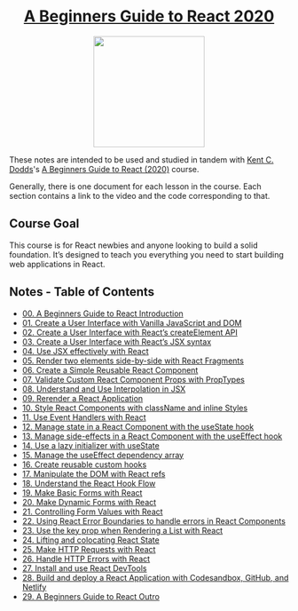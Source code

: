 <h1 align="center"><a href="https://egghead.io/courses/the-beginner-s-guide-to-react">A Beginners Guide to React 2020</a></h1>

<p align="center"><img src="https://d2eip9sf3oo6c2.cloudfront.net/series/square_covers/000/000/160/full/EGH_BeginnersReact2.png" width="200"></p>

These notes are intended to be used and studied in tandem with [Kent C. Dodds](https://egghead.io/instructors/kentcdodds)'s [A Beginners Guide to React (2020)](https://egghead.io/courses/the-beginner-s-guide-to-react) course.

Generally, there is one document for each lesson in the course. Each section contains a link to the video and the code corresponding to that.

## Course Goal

This course is for React newbies and anyone looking to build a solid foundation. It’s designed to teach you everything you need to start building web applications in React.

## Notes - Table of Contents

- [00. A Beginners Guide to React Introduction](00-react-a-beginners-guide-to-react-introduction.md)
- [01. Create a User Interface with Vanilla JavaScript and DOM](01-react-create-a-user-interface-with-vanilla-javascript-and-dom.md)
- [02. Create a User Interface with React’s createElement API](02-react-create-a-user-interface-with-react-s-createelement-api.md)
- [03. Create a User Interface with React’s JSX syntax](03-react-create-a-user-interface-with-react-s-jsx-syntax.md)
- [04. Use JSX effectively with React](04-react-use-jsx-effectively-with-react.md)
- [05. Render two elements side-by-side with React Fragments](05-react-render-two-elements-side-by-side-with-react-fragments.md)
- [06. Create a Simple Reusable React Component](06-react-create-a-simple-reusable-react-component-50d59130.md)
- [07. Validate Custom React Component Props with PropTypes](07-react-validate-custom-react-component-props-with-proptypes-9e1b5b13.md)
- [08. Understand and Use Interpolation in JSX](08-react-understand-and-use-interpolation-in-jsx.md)
- [09. Rerender a React Application](09-react-rerender-a-react-application-bea3a0e6.md)
- [10. Style React Components with className and inline Styles](10-react-style-react-components-with-classname-and-inline-styles.md)
- [11. Use Event Handlers with React](11-react-use-event-handlers-with-react-bd53256d.md)
- [12. Manage state in a React Component with the useState hook](12-react-manage-state-in-a-react-component-with-the-usestate-hook.md)
- [13. Manage side-effects in a React Component with the useEffect hook](13-react-manage-side-effects-in-a-react-component-with-the-useeffect-hook.md)
- [14. Use a lazy initializer with useState](14-react-use-a-lazy-initializer-with-usestate.md)
- [15. Manage the useEffect dependency array](15-react-manage-the-useeffect-dependency-array.md)
- [16. Create reusable custom hooks](16-react-create-reusable-custom-hooks.md)
- [17. Manipulate the DOM with React refs](17-react-manipulate-the-dom-with-react-refs-cad5c6be.md)
- [18. Understand the React Hook Flow](18-react-understand-the-react-hook-flow.md)
- [19. Make Basic Forms with React](19-react-make-basic-forms-with-react-cfc2ec08.md)
- [20. Make Dynamic Forms with React](20-react-make-dynamic-forms-with-react-d69753ec.md)
- [21. Controlling Form Values with React](21-react-controlling-form-values-with-react-4627dd2d.md)
- [22. Using React Error Boundaries to handle errors in React Components](22-react-using-react-error-boundaries-to-handle-errors-in-react-components.md)
- [23. Use the key prop when Rendering a List with React](23-react-use-the-key-prop-when-rendering-a-list-with-react-12564a86.md)
- [24. Lifting and colocating React State](24-react-lifting-and-colocating-react-state.md)
- [25. Make HTTP Requests with React](25-react-make-http-requests-with-react-2fc53967.md)
- [26. Handle HTTP Errors with React](26-react-handle-http-errors-with-react.md)
- [27. Install and use React DevTools](27-react-install-and-use-react-devtools.md)
- [28. Build and deploy a React Application with Codesandbox, GitHub, and Netlify](28-react-build-and-deploy-a-react-application-with-codesandbox-github-and-netlify.md)
- [29. A Beginners Guide to React Outro](29-react-a-beginners-guide-to-react-outro.md)

